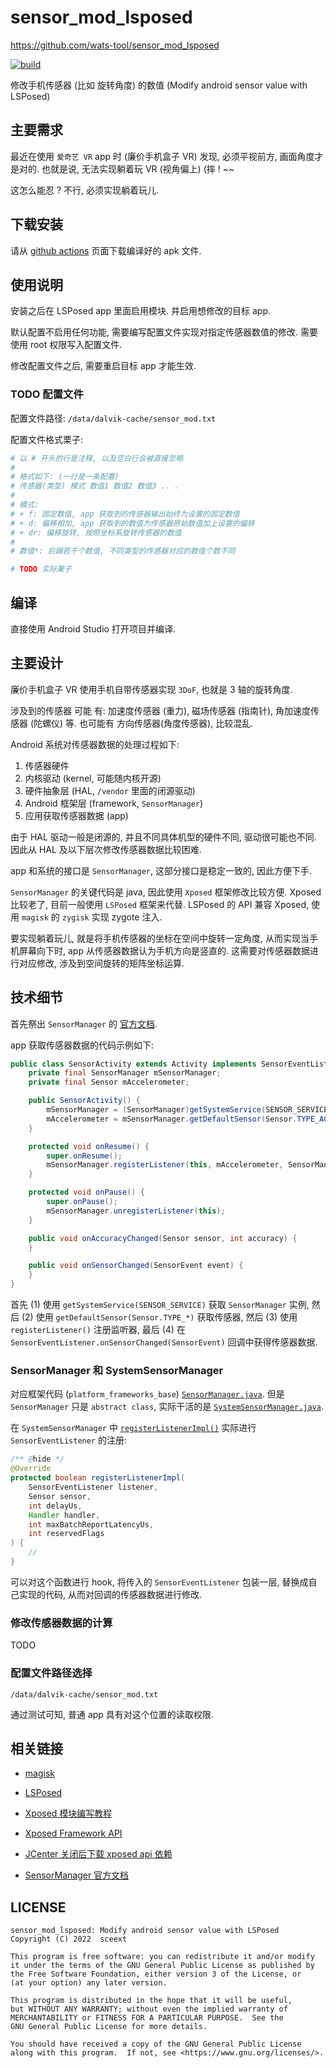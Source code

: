 # sensor_mod_lsposed
<https://github.com/wats-tool/sensor_mod_lsposed>

[![build](https://github.com/wats-tool/sensor_mod_lsposed/actions/workflows/ci.yml/badge.svg)](https://github.com/wats-tool/sensor_mod_lsposed/actions)

修改手机传感器 (比如 旋转角度) 的数值
(Modify android sensor value with LSPosed)



## 主要需求

最近在使用 `爱奇艺 VR` app 时 (廉价手机盒子 VR) 发现,
必须平视前方, 画面角度才是对的.
也就是说, 无法实现躺着玩 VR (视角偏上) (摔 ! ~~

这怎么能忍 ?
不行, 必须实现躺着玩儿.


## 下载安装

请从 [github actions](https://github.com/wats-tool/sensor_mod_lsposed/actions) 页面下载编译好的 apk 文件.


## 使用说明

安装之后在 LSPosed app 里面启用模块.
并启用想修改的目标 app.

默认配置不启用任何功能, 需要编写配置文件实现对指定传感器数值的修改.
需要使用 root 权限写入配置文件.

修改配置文件之后, 需要重启目标 app 才能生效.

### TODO 配置文件

配置文件路径: `/data/dalvik-cache/sensor_mod.txt`

配置文件格式栗子:

```sh
# 以 # 开头的行是注释, 以及空白行会被直接忽略
#
# 格式如下: (一行是一条配置)
# 传感器(类型) 模式 数值1 数值2 数值3 .. .
#
# 模式:
# + f: 固定数值, app 获取到的传感器输出始终为设置的固定数值
# + d: 偏移相加, app 获取到的数值为传感器原始数值加上设置的偏移
# + dr: 偏移旋转, 按照坐标系旋转传感器的数值
#
# 数值*: 后跟若干个数值, 不同类型的传感器对应的数值个数不同

# TODO 实际栗子
```


## 编译

直接使用 Android Studio 打开项目并编译.


## 主要设计

廉价手机盒子 VR 使用手机自带传感器实现 `3DoF`,
也就是 3 轴的旋转角度.

涉及到的传感器 可能 有:
加速度传感器 (重力), 磁场传感器 (指南针),
角加速度传感器 (陀螺仪) 等.
也可能有 方向传感器(角度传感器), 比较混乱.

Android 系统对传感器数据的处理过程如下:

1. 传感器硬件
2. 内核驱动 (kernel, 可能随内核开源)
3. 硬件抽象层 (HAL, `/vendor` 里面的闭源驱动)
4. Android 框架层 (framework, `SensorManager`)
5. 应用获取传感器数据 (app)

由于 HAL 驱动一般是闭源的, 并且不同具体机型的硬件不同, 驱动很可能也不同.
因此从 HAL 及以下层次修改传感器数据比较困难.

app 和系统的接口是 `SensorManager`, 这部分接口是稳定一致的,
因此方便下手.

`SensorManager` 的关键代码是 java, 因此使用 `Xposed` 框架修改比较方便.
Xposed 比较老了, 目前一般使用 `LSPosed` 框架来代替.
LSPosed 的 API 兼容 Xposed, 使用 `magisk` 的 `zygisk` 实现 zygote 注入.

要实现躺着玩儿, 就是将手机传感器的坐标在空间中旋转一定角度,
从而实现当手机屏幕向下时, app 从传感器数据认为手机方向是竖直的.
这需要对传感器数据进行对应修改, 涉及到空间旋转的矩阵坐标运算.


## 技术细节

首先祭出 `SensorManager` 的 [官方文档](https://developer.android.google.cn/reference/android/hardware/SensorManager).

app 获取传感器数据的代码示例如下:

```java
public class SensorActivity extends Activity implements SensorEventListener {
    private final SensorManager mSensorManager;
    private final Sensor mAccelerometer;

    public SensorActivity() {
        mSensorManager = (SensorManager)getSystemService(SENSOR_SERVICE);
        mAccelerometer = mSensorManager.getDefaultSensor(Sensor.TYPE_ACCELEROMETER);
    }

    protected void onResume() {
        super.onResume();
        mSensorManager.registerListener(this, mAccelerometer, SensorManager.SENSOR_DELAY_NORMAL);
    }

    protected void onPause() {
        super.onPause();
        mSensorManager.unregisterListener(this);
    }

    public void onAccuracyChanged(Sensor sensor, int accuracy) {
    }

    public void onSensorChanged(SensorEvent event) {
    }
}
```

首先 (1) 使用 `getSystemService(SENSOR_SERVICE)` 获取 `SensorManager` 实例,
然后 (2) 使用 `getDefaultSensor(Sensor.TYPE_*)` 获取传感器, 然后 (3) 使用 `registerListener()` 注册监听器,
最后 (4) 在 `SensorEventListener.onSensorChanged(SensorEvent)` 回调中获得传感器数据.

### SensorManager 和 SystemSensorManager

对应框架代码 (`platform_frameworks_base`) [`SensorManager.java`](https://github.com/aosp-mirror/platform_frameworks_base/blob/android10-d4-s1-release/core/java/android/hardware/SensorManager.java).
但是 `SensorManager` 只是 `abstract class`, 实际干活的是 [`SystemSensorManager.java`](https://github.com/aosp-mirror/platform_frameworks_base/blob/android10-d4-s1-release/core/java/android/hardware/SystemSensorManager.java).

在 `SystemSensorManager` 中 [`registerListenerImpl()`](https://github.com/aosp-mirror/platform_frameworks_base/blob/android10-d4-s1-release/core/java/android/hardware/SystemSensorManager.java#L145)
实际进行 `SensorEventListener` 的注册:

```java
/** @hide */
@Override
protected boolean registerListenerImpl(
    SensorEventListener listener,
    Sensor sensor,
    int delayUs,
    Handler handler,
    int maxBatchReportLatencyUs,
    int reservedFlags
) {
    //
}
```

可以对这个函数进行 hook, 将传入的 `SensorEventListener` 包装一层,
替换成自己实现的代码, 从而对回调的传感器数据进行修改.

### 修改传感器数据的计算

TODO

### 配置文件路径选择

`/data/dalvik-cache/sensor_mod.txt`

通过测试可知, 普通 app 具有对这个位置的读取权限.


## 相关链接

+ [magisk](https://github.com/topjohnwu/Magisk/)

+ [LSPosed](https://github.com/lsposed/lsposed)

+ [Xposed 模块编写教程](https://github.com/rovo89/XposedBridge/wiki/Development-tutorial)

+ [Xposed Framework API](https://api.xposed.info/reference/packages.html)

+ [JCenter 关闭后下载 xposed api 依赖](https://www.jianshu.com/p/7d4611546423)

+ [SensorManager 官方文档](https://developer.android.google.cn/reference/android/hardware/SensorManager)


## LICENSE

```
sensor_mod_lsposed: Modify android sensor value with LSPosed
Copyright (C) 2022  sceext

This program is free software: you can redistribute it and/or modify
it under the terms of the GNU General Public License as published by
the Free Software Foundation, either version 3 of the License, or
(at your option) any later version.

This program is distributed in the hope that it will be useful,
but WITHOUT ANY WARRANTY; without even the implied warranty of
MERCHANTABILITY or FITNESS FOR A PARTICULAR PURPOSE.  See the
GNU General Public License for more details.

You should have received a copy of the GNU General Public License
along with this program.  If not, see <https://www.gnu.org/licenses/>.
```
